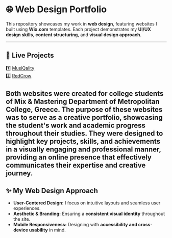 # 🌐 Web Design Portfolio

This repository showcases my work in **web design**, featuring websites I built using **Wix.com** templates. Each project demonstrates my **UI/UX design skills**, **content structuring**, and **visual design approach**.

---

## 🔗 Live Projects
1️⃣ [MusiQality](https://gpetridou.wixsite.com/musiqality)  
2️⃣ [RedCrow](https://gpetridou8779.wixsite.com/mysite)

Both websites were created for college students of Mix & Mastering Department of Metropolitan College, Greece.
The purpose of these websites was to serve as a creative portfolio, showcasing the student's work and academic progress throughout their studies. They were designed to highlight key projects, skills, and achievements in a visually engaging and professional manner, providing an online presence that effectively communicates their expertise and creative journey.
---

## ✨ My Web Design Approach
- **User-Centered Design:** I focus on intuitive layouts and seamless user experiences.
- **Aesthetic & Branding:** Ensuring a **consistent visual identity** throughout the site.
- **Mobile Responsiveness:** Designing with **accessibility and cross-device usability** in mind.

